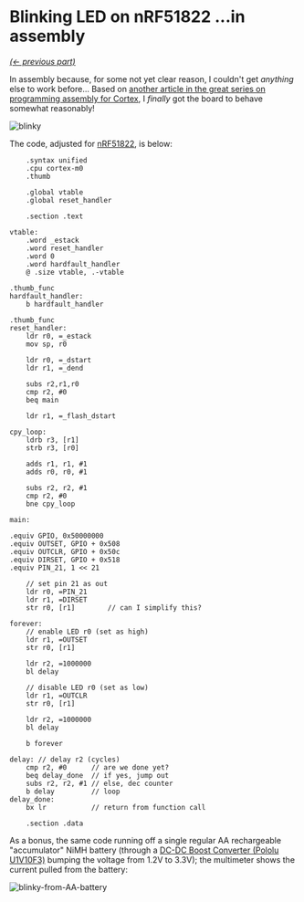 # Blinking LED on nRF51822 ...in assembly

_[(← previous part)](nrf51822-asm)_

In assembly because, for some not yet clear reason,
I couldn't get _anything_ else to work before...
Based on [another article in the great series
on programming assembly for Cortex](
https://svenssonjoel.github.io/pages-2021/cortex-m-assembler-3-loops-arrays-functions/),
I _finally_ got the board to behave somewhat reasonably!

![blinky](https://github.com/user-attachments/assets/9a2274f9-dfa0-4a67-8029-9bcd44373c89)

The code, adjusted for [nRF51822](
https://lancaster-university.github.io/microbit-docs/resources/datasheets/nRF51822.pdf),
is below:

```armasm
	.syntax unified
	.cpu cortex-m0
	.thumb

	.global vtable
	.global reset_handler

	.section .text

vtable:
	.word _estack
	.word reset_handler
	.word 0
	.word hardfault_handler
	@ .size vtable, .-vtable

.thumb_func	
hardfault_handler:
	b hardfault_handler
	
.thumb_func	
reset_handler:
	ldr r0, =_estack
	mov sp, r0

	ldr r0, =_dstart
	ldr r1, =_dend

	subs r2,r1,r0
	cmp r2, #0
	beq main

	ldr r1, =_flash_dstart

cpy_loop:
	ldrb r3, [r1]
	strb r3, [r0]

	adds r1, r1, #1
	adds r0, r0, #1

	subs r2, r2, #1
	cmp r2, #0
	bne cpy_loop

main:

.equiv GPIO, 0x50000000
.equiv OUTSET, GPIO + 0x508
.equiv OUTCLR, GPIO + 0x50c
.equiv DIRSET, GPIO + 0x518
.equiv PIN_21, 1 << 21

	// set pin 21 as out
	ldr r0, =PIN_21
	ldr r1, =DIRSET
	str r0, [r1]		// can I simplify this?

forever:
	// enable LED r0 (set as high)
	ldr r1, =OUTSET
	str r0, [r1]

	ldr r2, =1000000
	bl delay

	// disable LED r0 (set as low)
	ldr r1, =OUTCLR
	str r0, [r1]

	ldr r2, =1000000
	bl delay
	
	b forever

delay: // delay r2 (cycles)
	cmp r2, #0		// are we done yet?
	beq delay_done	// if yes, jump out
	subs r2, r2, #1 // else, dec counter
	b delay			// loop
delay_done:
	bx lr			// return from function call

	.section .data
```

As a bonus,
the same code running off a single regular AA
rechargeable "accumulator" NiMH battery
(through a [DC-DC Boost Converter
(Pololu U1V10F3)](
https://www.pololu.com/product/2563)
bumping the voltage from 1.2V to 3.3V);
the multimeter shows the current
pulled from the battery:

![blinky-from-AA-battery](https://github.com/user-attachments/assets/05e93732-63ac-4875-b298-bb342a747ac4)

